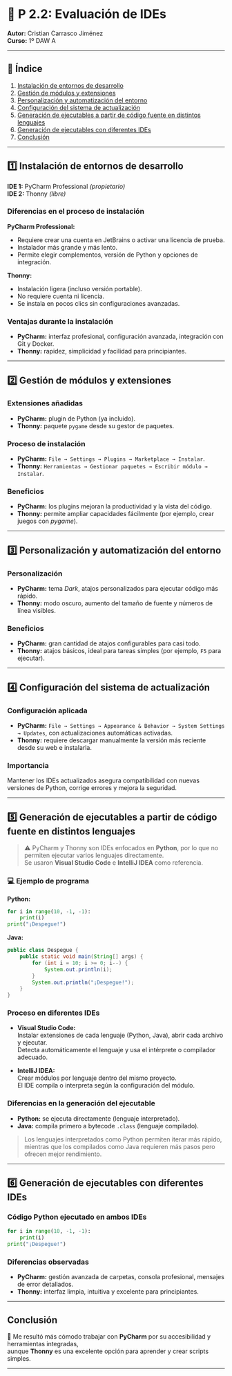 # 🧠 P 2.2: Evaluación de IDEs

**Autor:** Cristian Carrasco Jiménez  
**Curso:** 1º DAW A  

---

## 📑 Índice
1. [Instalación de entornos de desarrollo](#1-instalación-de-entornos-de-desarrollo)  
2. [Gestión de módulos y extensiones](#2-gestión-de-módulos-y-extensiones)  
3. [Personalización y automatización del entorno](#3-personalización-y-automatización-del-entorno)  
4. [Configuración del sistema de actualización](#4-configuración-del-sistema-de-actualización)  
5. [Generación de ejecutables a partir de código fuente en distintos lenguajes](#5-generación-de-ejecutables-a-partir-de-código-fuente-en-distintos-lenguajes)  
6. [Generación de ejecutables con diferentes IDEs](#6-generación-de-ejecutables-con-diferentes-ides)  
7. [Conclusión](#conclusión)

---

## 1️⃣ Instalación de entornos de desarrollo

**IDE 1:** PyCharm Professional *(propietario)*  
**IDE 2:** Thonny *(libre)*  

###  Diferencias en el proceso de instalación

**PyCharm Professional:**
- Requiere crear una cuenta en JetBrains o activar una licencia de prueba.  
- Instalador más grande y más lento.  
- Permite elegir complementos, versión de Python y opciones de integración.

**Thonny:**
- Instalación ligera (incluso versión portable).  
- No requiere cuenta ni licencia.  
- Se instala en pocos clics sin configuraciones avanzadas.

###  Ventajas durante la instalación
- **PyCharm:** interfaz profesional, configuración avanzada, integración con Git y Docker.  
- **Thonny:** rapidez, simplicidad y facilidad para principiantes.

---

## 2️⃣ Gestión de módulos y extensiones

###  Extensiones añadidas
- **PyCharm:** plugin de Python (ya incluido).  
- **Thonny:** paquete `pygame` desde su gestor de paquetes.

###  Proceso de instalación
- **PyCharm:** `File → Settings → Plugins → Marketplace → Instalar`.  
- **Thonny:** `Herramientas → Gestionar paquetes → Escribir módulo → Instalar`.

###  Beneficios
- **PyCharm:** los plugins mejoran la productividad y la vista del código.  
- **Thonny:** permite ampliar capacidades fácilmente (por ejemplo, crear juegos con *pygame*).

---

## 3️⃣ Personalización y automatización del entorno

###  Personalización
- **PyCharm:** tema *Dark*, atajos personalizados para ejecutar código más rápido.  
- **Thonny:** modo oscuro, aumento del tamaño de fuente y números de línea visibles.

###  Beneficios
- **PyCharm:** gran cantidad de atajos configurables para casi todo.  
- **Thonny:** atajos básicos, ideal para tareas simples (por ejemplo, `F5` para ejecutar).

---

## 4️⃣ Configuración del sistema de actualización

###  Configuración aplicada
- **PyCharm:** `File → Settings → Appearance & Behavior → System Settings → Updates`, con actualizaciones automáticas activadas.  
- **Thonny:** requiere descargar manualmente la versión más reciente desde su web e instalarla.

###  Importancia
Mantener los IDEs actualizados asegura compatibilidad con nuevas versiones de Python, corrige errores y mejora la seguridad.

---

## 5️⃣ Generación de ejecutables a partir de código fuente en distintos lenguajes

> ⚠️ PyCharm y Thonny son IDEs enfocados en **Python**, por lo que no permiten ejecutar varios lenguajes directamente.  
> Se usaron **Visual Studio Code** e **IntelliJ IDEA** como referencia.

### 💻 Ejemplo de programa

**Python:**
```python
for i in range(10, -1, -1):
    print(i)
print("¡Despegue!")
```

**Java:**
```java
public class Despegue {
    public static void main(String[] args) {
        for (int i = 10; i >= 0; i--) {
            System.out.println(i);
        }
        System.out.println("¡Despegue!");
    }
}
```

###  Proceso en diferentes IDEs

- **Visual Studio Code:**  
  Instalar extensiones de cada lenguaje (Python, Java), abrir cada archivo y ejecutar.  
  Detecta automáticamente el lenguaje y usa el intérprete o compilador adecuado.

- **IntelliJ IDEA:**  
  Crear módulos por lenguaje dentro del mismo proyecto.  
  El IDE compila o interpreta según la configuración del módulo.

###  Diferencias en la generación del ejecutable
- **Python:** se ejecuta directamente (lenguaje interpretado).  
- **Java:** compila primero a bytecode `.class` (lenguaje compilado).  

>  Los lenguajes interpretados como Python permiten iterar más rápido, mientras que los compilados como Java requieren más pasos pero ofrecen mejor rendimiento.

---

## 6️⃣ Generación de ejecutables con diferentes IDEs

###  Código Python ejecutado en ambos IDEs
```python
for i in range(10, -1, -1):
    print(i)
print("¡Despegue!")
```

###  Diferencias observadas
- **PyCharm:** gestión avanzada de carpetas, consola profesional, mensajes de error detallados.  
- **Thonny:** interfaz limpia, intuitiva y excelente para principiantes.

---

##  Conclusión

💬 Me resultó más cómodo trabajar con **PyCharm** por su accesibilidad y herramientas integradas,  
aunque **Thonny** es una excelente opción para aprender y crear scripts simples.

---


